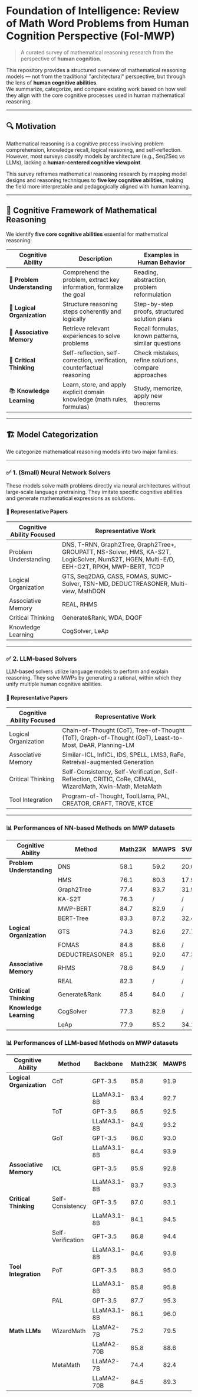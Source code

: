 # Foundation of Intelligence: Review of Math Word Problems from Human Cognition Perspective (FoI-MWP)

> A curated survey of mathematical reasoning research from the perspective of **human cognition**.

This repository provides a structured overview of mathematical reasoning models — not from the traditional "architectural" perspective, but through the lens of **human cognitive abilities**.  
We summarize, categorize, and compare existing work based on how well they align with the core cognitive processes used in human mathematical reasoning.

---

## 🔍 Motivation

Mathematical reasoning is a cognitive process involving problem comprehension, knowledge recall, logical reasoning, and self-reflection. However, most surveys classify models by architecture (e.g., Seq2Seq vs LLMs), lacking a **human-centered cognitive viewpoint**.

This survey reframes mathematical reasoning research by mapping model designs and reasoning techniques to **five key cognitive abilities**, making the field more interpretable and pedagogically aligned with human learning.

---

## 🧠 Cognitive Framework of Mathematical Reasoning

We identify **five core cognitive abilities** essential for mathematical reasoning:

| Cognitive Ability | Description | Examples in Human Behavior |
|-------------------|-------------|-----------------------------|
| 🧭 **Problem Understanding** | Comprehend the problem, extract key information, formalize the goal | Reading, abstraction, problem reformulation |
| 🧩 **Logical Organization** | Structure reasoning steps coherently and logically | Step-by-step proofs, structured solution plans |
| 🔗 **Associative Memory** | Retrieve relevant experiences to solve problems | Recall formulas, known patterns, similar questions |
| 🧐 **Critical Thinking** | Self-reflection, self-correction, verification, counterfactual reasoning | Check mistakes, refine solutions, compare approaches |
| 📚 **Knowledge Learning** | Learn, store, and apply explicit domain knowledge (math rules, formulas) | Study, memorize, apply new theorems |

---

## 🏗️ Model Categorization

We categorize mathematical reasoning models into two major families:

---

### ✅ 1. **(Small) Neural Network Solvers**

These models solve math problems directly via neural architectures without large-scale language pretraining. They imitate specific cognitive abilities and generate mathematical expressions as solutions.

#### 📍 Representative Papers

| Cognitive Ability Focused | Representative Work |
|----------------------------|----------------------|
| Problem Understanding | DNS, T-RNN, Graph2Tree, Graph2Tree+, GROUPATT, NS-Solver, HMS, KA-S2T, LogicSolver, NumS2T, HGEN, Multi-E/D, EEH-G2T, RPKH, MWP-BERT, TCDP |
| Logical Organization | GTS, Seq2DAG, CASS, FOMAS, SUMC-Solver, TSN-MD, DEDUCTREASONER, Multi-view, MathDQN |
| Associative Memory | REAL, RHMS |
| Critical Thinking | Generate&Rank, WDA, DQGF |
| Knowledge Learning | CogSolver, LeAp |

---

### ✅ 2. **LLM-based Solvers**

LLM-based solvers utilize language models to perform and explain reasoning. They solve MWPs by generating a rational, within which they unify multiple human cognitive abilities.

#### 📍 Representative Papers

| Cognitive Ability Focused | Representative Work |
|-------------------|-------------------|
| Logical Organization | Chain-of-Thought (CoT), Tree-of-Thought (ToT), Graph-of-Thought (GoT), Least-to-Most, DeAR, Planning-LM |
| Associative Memory | Similar-ICL, InfICL, IDS, SPELL, LMS3, RaFe, Retreival-augmented Generation |
| Critical Thinking | Self-Consistency, Self-Verification, Self-Reflection, CRITIC, CoRe, CEMAL, WizardMath, Xwin-Math, MetaMath |
| Tool Integration | Program-of-Thought, ToolLlama, PAL, CREATOR, CRAFT, TROVE, KTCE |

---

### 📊 Performances of NN-based Methods on MWP datasets

| Cognitive Ability | Method | Math23K | MAWPS | SVAMP | MathQA |
|------------------|--------|---------|-------|-------|--------|
| **Problem Understanding** | DNS | 58.1 | 59.2 | 20.0 | / |
|  | HMS | 76.1 | 80.3 | 17.9 | / |
|  | Graph2Tree | 77.4 | 83.7 | 31.9 | 69.5 |
|  | KA-S2T | 76.3 | / | / | / |
|  | MWP-BERT | 84.7 | 82.9 | / | 76.2 |
|  | BERT-Tree | 83.3 | 87.2 | 32.4 | 73.8 |
| **Logical Organization** | GTS | 74.3 | 82.6 | 27.7 | / |
|  | FOMAS | 84.8 | 88.6 | / | / |
|  | DEDUCTREASONER | 85.1 | 92.0 | 47.3 | 78.6 |
| **Associative Memory** | RHMS | 78.6 | 84.9 | / | / |
|  | REAL | 82.3 | / | / | / |
| **Critical Thinking** | Generate&Rank | 85.4 | 84.0 | / | / |
| **Knowledge Learning** | CogSolver | 77.3 | 82.9 | / | / |
|  | LeAp | 77.9 | 85.2 | 34.1 | / |


### 📊 Performances of LLM-based Methods on MWP datasets

| Cognitive Ability | Method | Backbone | Math23K | MAWPS | SVAMP | MathQA | GSM8K |
|------------------|--------|---------|---------|-------|-------|--------|-------|
| **Logical Organization** | CoT | GPT-3.5 | 85.8 | 91.9 | 88.4 | 79.8 | 87.2 |
|   |   | LLaMA3.1-8B | 83.4 | 92.7 | 88.9 | 80.2 | 87.4 |
|   | ToT | GPT-3.5 | 86.5 | 92.5 | 89.7 | 80.8 | 88.8 |
|   |   | LLaMA3.1-8B | 84.9 | 93.2 | 90.0 | 81.0 | 89.2 |
|   | GoT | GPT-3.5 | 86.0 | 93.0 | 90.1 | 80.6 | 87.9 |
|   |   | LLaMA3.1-8B | 84.4 | 93.9 | 90.8 | 81.0 | 88.5 |
| **Associative Memory** | ICL | GPT-3.5 | 85.9 | 92.8 | 89.9 | 81.1 | 90.8 |
|   |   | LLaMA3.1-8B | 83.7 | 93.3 | 91.0 | 81.5 | 91.3 |
| **Critical Thinking** | Self-Consistency | GPT-3.5 | 87.0 | 93.1 | 91.7 | 81.4 | 90.5 |
|   |   | LLaMA3.1-8B | 84.1 | 94.5 | 91.9 | 81.7 | 91.2 |
|   | Self-Verification | GPT-3.5 | 86.8 | 94.4 | 90.6 | 82.5 | 91.6 |
|   |   | LLaMA3.1-8B | 84.6 | 93.8 | 92.1 | 82.0 | 90.9 |
| **Tool Integration** | PoT | GPT-3.5 | 88.3 | 95.0 | 93.8 | 84.7 | 92.8 |
|   |   | LLaMA3.1-8B | 85.8 | 95.8 | 93.5 | 85.5 | 92.5 |
|   | PAL | GPT-3.5 | 87.7 | 95.3 | 92.5 | 83.1 | 93.0 |
|   |   | LLaMA3.1-8B | 86.1 | 96.0 | 93.7 | 82.4 | 93.4 |
| **Math LLMs** | WizardMath | LLaMA2-7B | 75.2 | 79.5 | 63.2 | 73.5 | 75.1 |
|   |   | LLaMA2-70B | 85.8 | 88.6 | 76.4 | 80.1 | 83.8 |
|   | MetaMath | LLaMA2-7B | 74.4 | 82.4 | 75.8 | 77.6 | 79.2 |
|   |   | LLaMA2-70B | 84.5 | 89.3 | 80.6 | 81.0 | 85.3 |